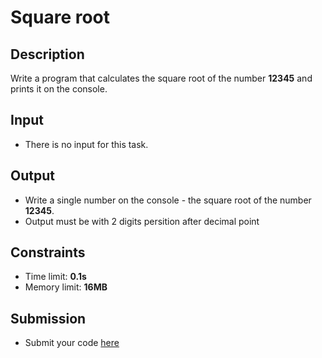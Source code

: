 # Square root

## Description
Write a program that calculates the square root of the number **12345** and prints it on the console.

## Input
- There is no input for this task.

## Output
- Write a single number on the console - the square root of the number **12345**.
- Output must be with 2 digits persition after decimal point

## Constraints
- Time limit: **0.1s**
- Memory limit: **16MB**

## Submission
- Submit your code [here](???)


